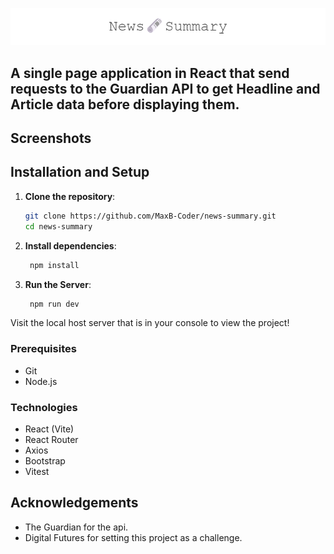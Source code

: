 ![News Summary Challenge](./Documentation/News%F0%9F%97%9E%EF%B8%8FSummary.png)

## A single page application in React that send requests to the Guardian API to get Headline and Article data before displaying them.

## Screenshots

## Installation and Setup

1. **Clone the repository**:

   ```bash
   git clone https://github.com/MaxB-Coder/news-summary.git
   cd news-summary
   ```

2. **Install dependencies**:

   ```bash
    npm install
   ```

3. **Run the Server**:

   ```bash
    npm run dev
   ```

Visit the local host server that is in your console to view the project!

### Prerequisites

- Git
- Node.js

### Technologies

- React (Vite)
- React Router
- Axios
- Bootstrap
- Vitest

## Acknowledgements

- The Guardian for the api.
- Digital Futures for setting this project as a challenge.
